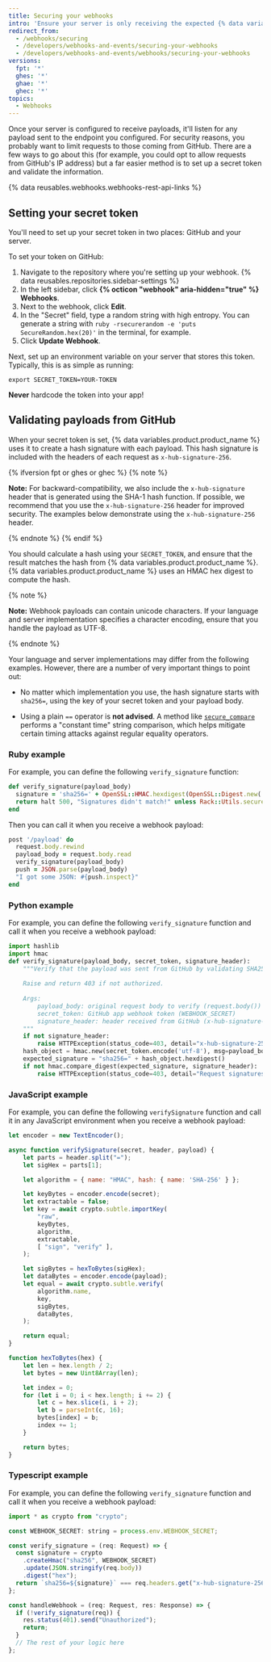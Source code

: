 ```yaml
---
title: Securing your webhooks
intro: 'Ensure your server is only receiving the expected {% data variables.product.prodname_dotcom %} requests for security reasons.'
redirect_from:
  - /webhooks/securing
  - /developers/webhooks-and-events/securing-your-webhooks
  - /developers/webhooks-and-events/webhooks/securing-your-webhooks
versions:
  fpt: '*'
  ghes: '*'
  ghae: '*'
  ghec: '*'
topics:
  - Webhooks
---
```

Once your server is configured to receive payloads, it'll listen for any payload sent to the endpoint you configured. For security reasons, you probably want to limit requests to those coming from GitHub. There are a few ways to go about this (for example, you could opt to allow requests from GitHub's IP address) but a far easier method is to set up a secret token and validate the information.

{% data reusables.webhooks.webhooks-rest-api-links %}

## Setting your secret token

You'll need to set up your secret token in two places: GitHub and your server.

To set your token on GitHub:

1. Navigate to the repository where you're setting up your webhook.
{% data reusables.repositories.sidebar-settings %}
1. In the left sidebar, click **{% octicon "webhook" aria-hidden="true" %} Webhooks**.
1. Next to the webhook, click **Edit**.
1. In the "Secret" field, type a random string with high entropy. You can generate a string with `ruby -rsecurerandom -e 'puts SecureRandom.hex(20)'` in the terminal, for example.
1. Click **Update Webhook**.

Next, set up an environment variable on your server that stores this token. Typically, this is as simple as running:

```shell
export SECRET_TOKEN=YOUR-TOKEN
```

**Never** hardcode the token into your app!

## Validating payloads from GitHub

When your secret token is set, {% data variables.product.product_name %} uses it to create a hash signature with each payload. This hash signature is included with the headers of each request as `x-hub-signature-256`.

{% ifversion fpt or ghes or ghec %}
{% note %}

**Note:** For backward-compatibility, we also include the `x-hub-signature` header that is generated using the SHA-1 hash function. If possible, we recommend that you use the `x-hub-signature-256` header for improved security. The examples below demonstrate using the `x-hub-signature-256` header.

{% endnote %}
{% endif %}

You should calculate a hash using your `SECRET_TOKEN`, and ensure that the result matches the hash from {% data variables.product.product_name %}. {% data variables.product.product_name %} uses an HMAC hex digest to compute the hash.

{% note %}

**Note:** Webhook payloads can contain unicode characters. If your language and server implementation specifies a character encoding, ensure that you handle the payload as UTF-8.

{% endnote %}

Your language and server implementations may differ from the following examples. However, there are a number of very important things to point out:

- No matter which implementation you use, the hash signature starts with `sha256=`, using the key of your secret token and your payload body.

- Using a plain `==` operator is **not advised**. A method like [`secure_compare`][secure_compare] performs a "constant time" string comparison, which helps mitigate certain timing attacks against regular equality operators.

### Ruby example

For example, you can define the following `verify_signature` function:

``` ruby
def verify_signature(payload_body)
  signature = 'sha256=' + OpenSSL::HMAC.hexdigest(OpenSSL::Digest.new('sha256'), ENV['SECRET_TOKEN'], payload_body)
  return halt 500, "Signatures didn't match!" unless Rack::Utils.secure_compare(signature, request.env['HTTP_X_HUB_SIGNATURE_256'])
end
```

Then you can call it when you receive a webhook payload:

``` ruby
post '/payload' do
  request.body.rewind
  payload_body = request.body.read
  verify_signature(payload_body)
  push = JSON.parse(payload_body)
  "I got some JSON: #{push.inspect}"
end
```

### Python example

For example, you can define the following `verify_signature` function and call it when you receive a webhook payload:

```python
import hashlib
import hmac
def verify_signature(payload_body, secret_token, signature_header):
    """Verify that the payload was sent from GitHub by validating SHA256.
    
    Raise and return 403 if not authorized.
    
    Args:
        payload_body: original request body to verify (request.body())
        secret_token: GitHub app webhook token (WEBHOOK_SECRET)
        signature_header: header received from GitHub (x-hub-signature-256)
    """
    if not signature_header:
        raise HTTPException(status_code=403, detail="x-hub-signature-256 header is missing!")
    hash_object = hmac.new(secret_token.encode('utf-8'), msg=payload_body, digestmod=hashlib.sha256)
    expected_signature = "sha256=" + hash_object.hexdigest()
    if not hmac.compare_digest(expected_signature, signature_header):
        raise HTTPException(status_code=403, detail="Request signatures didn't match!")
```

### JavaScript example

For example, you can define the following `verifySignature` function and call it in any JavaScript environment when you receive a webhook payload:

```javascript
let encoder = new TextEncoder();

async function verifySignature(secret, header, payload) {
    let parts = header.split("=");
    let sigHex = parts[1];

    let algorithm = { name: "HMAC", hash: { name: 'SHA-256' } };

    let keyBytes = encoder.encode(secret);
    let extractable = false;
    let key = await crypto.subtle.importKey(
        "raw",
        keyBytes,
        algorithm,
        extractable,
        [ "sign", "verify" ],
    );

    let sigBytes = hexToBytes(sigHex);
    let dataBytes = encoder.encode(payload);
    let equal = await crypto.subtle.verify(
        algorithm.name,
        key,
        sigBytes,
        dataBytes,
    );

    return equal;
}

function hexToBytes(hex) {
    let len = hex.length / 2;
    let bytes = new Uint8Array(len);

    let index = 0;
    for (let i = 0; i < hex.length; i += 2) {
        let c = hex.slice(i, i + 2);
        let b = parseInt(c, 16);
        bytes[index] = b;
        index += 1;
    }

    return bytes;
}
```

### Typescript example

For example, you can define the following `verify_signature` function and call it when you receive a webhook payload:

```javascript copy
import * as crypto from "crypto";

const WEBHOOK_SECRET: string = process.env.WEBHOOK_SECRET;

const verify_signature = (req: Request) => {
  const signature = crypto
    .createHmac("sha256", WEBHOOK_SECRET)
    .update(JSON.stringify(req.body))
    .digest("hex");
  return `sha256=${signature}` === req.headers.get("x-hub-signature-256");
};

const handleWebhook = (req: Request, res: Response) => {
  if (!verify_signature(req)) {
    res.status(401).send("Unauthorized");
    return;
  }
  // The rest of your logic here
};
```

[secure_compare]: https://rubydoc.info/github/rack/rack/main/Rack/Utils:secure_compare
